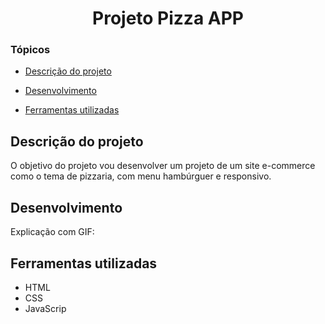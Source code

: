 <h1 align="center"> Projeto Pizza APP </h1>

### Tópicos 

- [Descrição do projeto](#descrição-do-projeto)

- [Desenvolvimento](#desenvolvimento)

- [Ferramentas utilizadas](#ferramentas-utilizadas)

###

## Descrição do projeto
O objetivo do projeto vou desenvolver um projeto de um site e-commerce como o tema de pizzaria, com menu hambúrguer e responsivo.

###

## Desenvolvimento

Explicação com GIF:

## Ferramentas utilizadas
- HTML
- CSS 
- JavaScrip 
